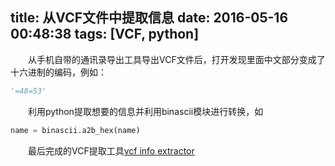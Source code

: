 title: 从VCF文件中提取信息
date: 2016-05-16 00:48:38
tags: [VCF, python]
---

　　从手机自带的通讯录导出工具导出VCF文件后，打开发现里面中文部分变成了十六进制的编码，例如：

```python
'=48=53'
```

　　利用python提取想要的信息并利用binascii模块进行转换，如

```python
name = binascii.a2b_hex(name)
```

　　最后完成的VCF提取工具[vcf info extractor](https://github.com/gdbb/vcfInfoExtractor)